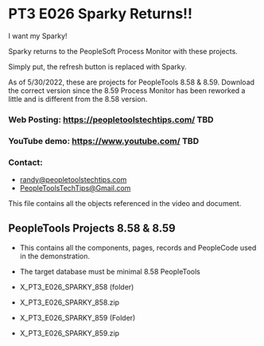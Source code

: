 # PT3 E026 Sparky Returns!!

I want my Sparky!

Sparky returns to the PeopleSoft Process Monitor with these projects.   

Simply put, the refresh button is replaced with Sparky.   

As of 5/30/2022, these are projects for PeopleTools 8.58 & 8.59.   Download the correct version since the 8.59 Process Monitor has been reworked a little and is different from the 8.58 version.

### Web Posting: https://peopletoolstechtips.com/ TBD

### YouTube demo: https://www.youtube.com/ TBD

### Contact:  
* randy@peopletoolstechtips.com  
* PeopleToolsTechTips@Gmail.com

This file contains all the objects referenced in the video and document.

## PeopleTools Projects 8.58 & 8.59
  * This contains all the components, pages, records and PeopleCode used in the demonstration.
  * The target database must be minimal 8.58 PeopleTools

* X_PT3_E026_SPARKY_858 (folder)  
* X_PT3_E026_SPARKY_858.zip

* X_PT3_E026_SPARKY_859 (Folder)
* X_PT3_E026_SPARKY_859.zip

